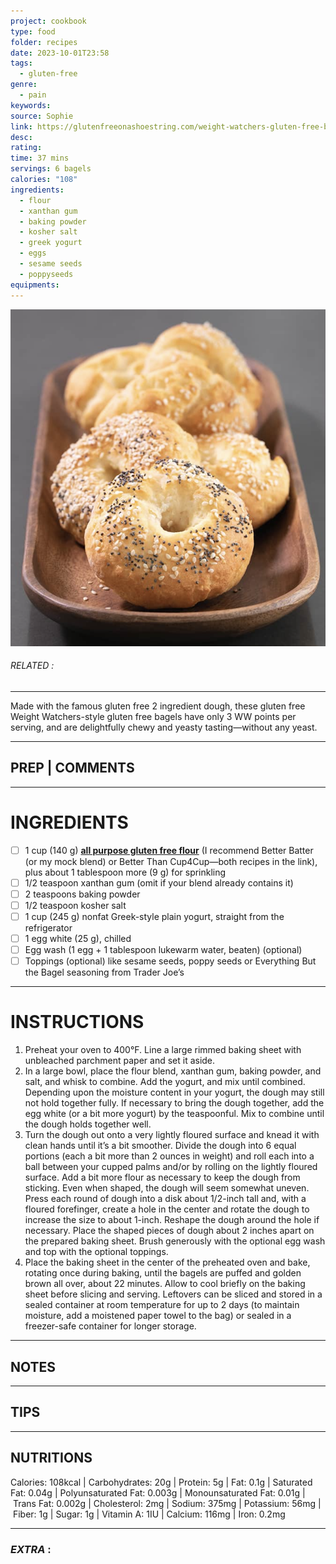 ```yaml
---
project: cookbook
type: food
folder: recipes
date: 2023-10-01T23:58
tags:
  - gluten-free
genre:
  - pain
keywords: 
source: Sophie
link: https://glutenfreeonashoestring.com/weight-watchers-gluten-free-bagels/
desc: 
rating: 
time: 37 mins
servings: 6 bagels
calories: "108"
ingredients:
  - flour
  - xanthan gum
  - baking powder
  - kosher salt
  - greek yogurt
  - eggs
  - sesame seeds
  - poppyseeds
equipments:
---
```


![IMAGE](image_660.png)

###### *RELATED* : 
---
Made with the famous gluten free 2 ingredient dough, these gluten free Weight Watchers-style gluten free bagels have only 3 WW points per serving, and are delightfully chewy and yeasty tasting—without any yeast.

---
## PREP | COMMENTS



---
# INGREDIENTS

- [ ] 1 cup (140 g) **[all purpose gluten free flour](https://glutenfreeonashoestring.com/all-purpose-gluten-free-flour-recipes/)** (I recommend Better Batter (or my mock blend) or Better Than Cup4Cup—both recipes in the link), plus about 1 tablespoon more (9 g) for sprinkling
- [ ] 1/2 teaspoon xanthan gum (omit if your blend already contains it)
- [ ] 2 teaspoons baking powder
- [ ] 1/2 teaspoon kosher salt
- [ ] 1 cup (245 g) nonfat Greek-style plain yogurt, straight from the refrigerator
- [ ] 1 egg white (25 g), chilled
- [ ] Egg wash (1 egg + 1 tablespoon lukewarm water, beaten) (optional)
- [ ] Toppings (optional) like sesame seeds, poppy seeds or Everything But the Bagel seasoning from Trader Joe’s

---
# INSTRUCTIONS

1. Preheat your oven to 400°F. Line a large rimmed baking sheet with unbleached parchment paper and set it aside.
2. In a large bowl, place the flour blend, xanthan gum, baking powder, and salt, and whisk to combine. Add the yogurt, and mix until combined. Depending upon the moisture content in your yogurt, the dough may still not hold together fully. If necessary to bring the dough together, add the egg white (or a bit more yogurt) by the teaspoonful. Mix to combine until the dough holds together well.
3. Turn the dough out onto a very lightly floured surface and knead it with clean hands until it’s a bit smoother. Divide the dough into 6 equal portions (each a bit more than 2 ounces in weight) and roll each into a ball between your cupped palms and/or by rolling on the lightly floured surface. Add a bit more flour as necessary to keep the dough from sticking. Even when shaped, the dough will seem somewhat uneven. Press each round of dough into a disk about 1/2-inch tall and, with a floured forefinger, create a hole in the center and rotate the dough to increase the size to about 1-inch. Reshape the dough around the hole if necessary. Place the shaped pieces of dough about 2 inches apart on the prepared baking sheet. Brush generously with the optional egg wash and top with the optional toppings.
4. Place the baking sheet in the center of the preheated oven and bake, rotating once during baking, until the bagels are puffed and golden brown all over, about 22 minutes. Allow to cool briefly on the baking sheet before slicing and serving. Leftovers can be sliced and stored in a sealed container at room temperature for up to 2 days (to maintain moisture, add a moistened paper towel to the bag) or sealed in a freezer-safe container for longer storage.

---
## NOTES



---
## TIPS



---
## NUTRITIONS

Calories: 108kcal | Carbohydrates: 20g | Protein: 5g | Fat: 0.1g | Saturated Fat: 0.04g | Polyunsaturated Fat: 0.003g | Monounsaturated Fat: 0.01g | Trans Fat: 0.002g | Cholesterol: 2mg | Sodium: 375mg | Potassium: 56mg | Fiber: 1g | Sugar: 1g | Vitamin A: 1IU | Calcium: 116mg | Iron: 0.2mg

---
### *EXTRA* :



